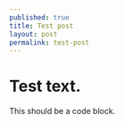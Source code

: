 ```yaml
---
published: true
title: Test post
layout: post
permalink: test-post
---
```

# Test text.

  This should be a code block. <?php echo 'Hello, World!' ?>

